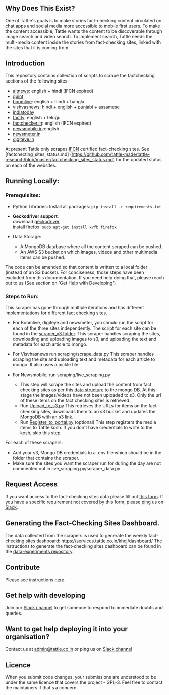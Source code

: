 ## Why Does This Exist?

One of Tattle's goals is to make stories fact-checking content circulated on chat apps and social media more accessible to mobile first users. To make the content accessible, Tattle wants the content to be discoverable through image search and video search. To implement search, Tattle needs the multi-media content inside the stories from fact-checking sites, linked with the sites that it is coming from.  

## Introduction
This repository contains collection of scripts to scrape the factchecking sections of the following sites:

- [altnews](https://www.altnews.in/): english + hindi  (IFCN expired)
- [quint](https://www.thequint.com/news/webqoof)
- [boomlive](https://www.boomlive.in/): english + hindi + bangla
- [vishvasnews](https://www.vishvasnews.com): hindi + english + punjabi + assamese
- [indiatoday](https://www.indiatoday.in/fact-check)
- [factly](https://factly.in/category/fact-check/fake-news/): english + telugu  
- [factchecker.in](https://www.factchecker.in/): english  (IFCN expired)
- [newsmobile.in](https://newsmobile.in/articles/category/nm-fact-checker):english
- [newsmeter.in](https://newsmeter.in/fact-check/)
- [digiteye.in](https://digiteye.in/)

At present Tattle only scrapes [IFCN](https://ifcncodeofprinciples.poynter.org/signatories) certified fact-checking sites. See [factchecting_sites_status.md] (https://github.com/tattle-made/tattle-research/blob/master/factchecking_sites_status.md) for the updated status on each of the websites. 

## Running Locally:

### Prerequisites:

* Python Libraries: Install all packages: `pip install -r requirements.txt`

* **Geckodriver support**:\
download [geckodriver](https://github.com/mozilla/geckodriver/releases)\
install firefox: `sudo apt-get install xvfb firefox`

* Data Storage: 
  * A MongoDB database where all the content scraped can be pushed.
  * An AWS S3 bucket on which images, videos and other multimedia items can be pushed. 

The code can be amended so that content is written to a local folder (instead of an S3 bucket). For conciseness, those steps have been excluded from this documentation. If you need help doing that, please reach out to us (See section on 'Get Help with Developing')

### Steps to Run:

This scraper has gone through multiple iterations and has different implementations for different fact checking sites.
* For Boomlive, digiteye and newsmeter, you should run the script for each of the three sites independently. The script for each site can be found in the [scraper_v3 folder](https://github.com/tattle-made/tattle-research/tree/master/scraper_v3).
This scraper handles scraping the sites, downloading and uploading images to s3, and uploading the text and metadata for each article to mongo.

* For Visvhasnews run scraping/scrape_data.py
This scraper handles scraping the site and uploading text and metadata for each article to mongo. It also uses a pickle file. 

* For Newsmobile, run scraping/live_scraping.py
  * This step will scrape the sites and upload the content from fact checking sites as per this [data structure](http://blog.tattle.co.in/scraping-fact-checked-news/) to the mongo DB. At this stage the images/videos have not been uploaded to s3. Only the url of these items on the fact checking sites is retrieved. 
  * Run [Upload_to_s3.py](https://github.com/tattle-made/tattle-research/blob/master/scraping/upload_to_s3.py)
This retrieves the URLs for items on the fact checking sites, downloads them to an s3 bucket and updates the MongoDB with an s3 link. 
  * Run [Register_to_portal.py](https://github.com/tattle-made/tattle-research/blob/master/scraping/register_to_portal.py) (optional)
This step registers the media items to Tattle kosh. If you don't have credentials to write to the kosh, skip this step. 


For each of these scrapers:

* Add your s3, Mongo DB credentials to a .env file which should be in the folder that contains the scraper. 
* Make sure the sites you want the scraper run for during the day are not commented out in live_scraping.py/scraper_data.py



## Request Access
If you want access to the fact-checking sites data please fill out [this form](https://docs.google.com/forms/d/e/1FAIpQLSd6KtwsHiS1JaIME0D7n6CDrqZR3swI4D9i8fR2kr1Lp2CTvA/viewform?usp=sf_link). If you have a specific requirement not covered by this form, please ping us on [Slack](https://join.slack.com/t/tattle-workspace/shared_invite/zt-da07n75v-kIw9Z5b~_gDKP~JsScP1Vg). 


## Generating the Fact-Checking Sites Dashboard.
The data collected from the scrapers is used to generate the weekly fact-checking sites dashboard: https://services.tattle.co.in/khoj/dashboard/
The instructions to generate the fact-checking sites dashboard can be found in the [data-experiments repository](https://github.com/tattle-made/data-experiments/blob/master/themes_viz_generator.ipynb). 

## Contribute
Please see instructions [here](CONTRIBUTE.md).

## Get help with developing

Join our [Slack channel](https://join.slack.com/t/tattle-workspace/shared_invite/zt-da07n75v-kIw9Z5b~_gDKP~JsScP1Vg) to get someone to respond to immediate doubts and queries.

## Want to get help deploying it into your organisation?

Contact us at admin@tattle.co.in or ping us on [Slack channel](https://join.slack.com/t/tattle-workspace/shared_invite/zt-da07n75v-kIw9Z5b~_gDKP~JsScP1Vg)


## Licence
When you submit code changes, your submissions are understood to be under the same licence that covers the project - GPL-3. Feel free to contact the maintainers if that's a concern.

